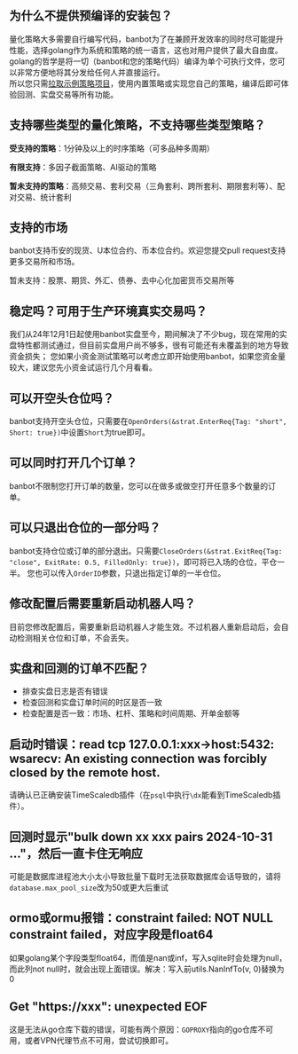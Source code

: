 ## 为什么不提供预编译的安装包？
量化策略大多需要自行编写代码，banbot为了在兼顾开发效率的同时尽可能提升性能，选择golang作为系统和策略的统一语言，这也对用户提供了最大自由度。  
golang的哲学是将一切（banbot和您的策略代码）编译为单个可执行文件，您可以非常方便地将其分发给任何人并直接运行。  
所以您只需[拉取示例策略项目](./init_project.md)，使用内置策略或实现您自己的策略，编译后即可体验回测、实盘交易等所有功能。

## 支持哪些类型的量化策略，不支持哪些类型策略？
**受支持的策略**：1分钟及以上的时序策略（可多品种多周期）

**有限支持**：多因子截面策略、AI驱动的策略

**暂未支持的策略**：高频交易、套利交易（三角套利、跨所套利、期限套利等）、配对交易、统计套利

## 支持的市场
banbot支持币安的现货、U本位合约、币本位合约。欢迎您提交pull request支持更多交易所和市场。

暂未支持：股票、期货、外汇、债券、去中心化加密货币交易所等

## 稳定吗？可用于生产环境真实交易吗？
我们从24年12月1日起使用banbot实盘至今，期间解决了不少bug，现在常用的实盘特性都测试通过，但目前实盘用户尚不够多，很有可能还有未覆盖到的地方导致资金损失；
您如果小资金测试策略可以考虑立即开始使用banbot，如果您资金量较大，建议您先小资金试运行几个月看看。

## 可以开空头仓位吗？
banbot支持开空头仓位，只需要在`OpenOrders(&strat.EnterReq{Tag: "short", Short: true})`中设置`Short`为true即可。

## 可以同时打开几个订单？
banbot不限制您打开订单的数量，您可以在做多或做空打开任意多个数量的订单。

## 可以只退出仓位的一部分吗？
banbot支持仓位或订单的部分退出。只需要`CloseOrders(&strat.ExitReq{Tag: "close", ExitRate: 0.5, FilledOnly: true})`，即可将已入场的仓位，平仓一半。
您也可以传入`OrderID`参数，只退出指定订单的一半仓位。

## 修改配置后需要重新启动机器人吗？
目前您修改配置后，需要重新启动机器人才能生效。不过机器人重新启动后，会自动检测相关仓位和订单，不会丢失。

## 实盘和回测的订单不匹配？
* 排查实盘日志是否有错误
* 检查回测和实盘订单时间的时区是否一致
* 检查配置是否一致：市场、杠杆、策略和时间周期、开单金额等

## 启动时错误：read tcp 127.0.0.1:xxx->host:5432: wsarecv: An existing connection was forcibly closed by the remote host.
请确认已正确安装TimeScaledb插件（在`psql`中执行`\dx`能看到TimeScaledb插件）。

## 回测时显示"bulk down xx xxx pairs 2024-10-31 ..."，然后一直卡住无响应
可能是数据库进程池大小太小导致批量下载时无法获取数据库会话导致的，请将`database.max_pool_size`改为50或更大后重试

## ormo或ormu报错：constraint failed: NOT NULL constraint failed，对应字段是float64
如果golang某个字段类型float64，而值是nan或inf，写入sqlite时会处理为null，而此列not null时，就会出现上面错误。解决：写入前utils.NanInfTo(v, 0)替换为0

## Get "https://xxx": unexpected EOF
这是无法从go仓库下载的错误，可能有两个原因：`GOPROXY`指向的go仓库不可用，或者VPN代理节点不可用，尝试切换即可。
